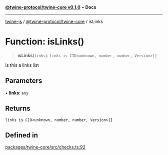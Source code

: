 [**@twine-protocol/twine-core v0.1.0**](../index.md) • **Docs**

***

[twine-js](../../../index.md) / [@twine-protocol/twine-core](../index.md) / isLinks

# Function: isLinks()

> **isLinks**(`links`): `links is CID<unknown, number, number, Version>[]`

Is this a links list

## Parameters

• **links**: `any`

## Returns

`links is CID<unknown, number, number, Version>[]`

## Defined in

[packages/twine-core/src/checks.ts:92](https://github.com/twine-protocol/twine-js/blob/afcd6a4191783e38a824b15e0910dbcaa4196a95/packages/twine-core/src/checks.ts#L92)
